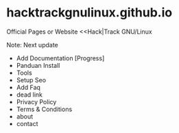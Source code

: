 # hacktrackgnulinux.github.io
Official Pages or Website &lt;&lt;Hack|Track GNU/Linux

Note:
Next update
- Add Documentation [Progress] 
- Panduan Install 
- Tools
- Setup Seo 
- Add Faq
- dead link 
- Privacy Policy
- Terms & Conditions
- about
- contact
